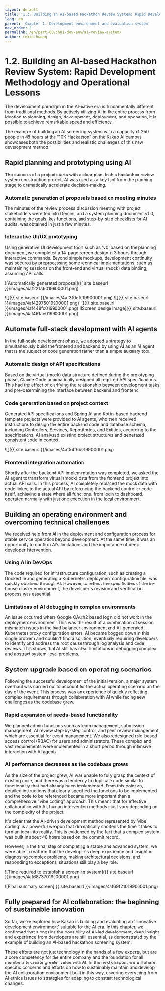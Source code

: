 ```yaml
---
layout: default
title: '1.2. Building an AI-based Hackathon Review System: Rapid Development Methodology and Operational Lessons'
lang: en
parent: 'Chapter 1. Development environment and evaluation system'
nav_order: 2
permalink: /en/part-03/ch01-dev-env/ai-review-system/
author: robin.hwang
---
```


# 1.2. Building an AI-based Hackathon Review System: Rapid Development Methodology and Operational Lessons

The development paradigm in the AI-native era is fundamentally different from traditional methods. By actively utilizing AI in the entire process from ideation to planning, design, development, deployment, and operation, it is possible to achieve remarkable speed and efficiency. 

The example of building an AI screening system with a capacity of 250 people in 48 hours at the “10K Hackathon” on the Kakao AI campus showcases both the possibilities and realistic challenges of this new development method.

## Rapid planning and prototyping using AI

The success of a project starts with a clear plan. In this hackathon review system construction project, AI was used as a key tool from the planning stage to dramatically accelerate decision-making.

### Automatic generation of proposals based on meeting minutes

The minutes of the review process discussion meeting with project stakeholders were fed into Gemini, and a system planning document v1.0, containing the goals, key functions, and step-by-step checklists for AI audits, was obtained in just a few minutes.

### Interactive UI/UX prototyping

Using generative UI development tools such as 'v0' based on the planning document, we completed a 14-page screen design in 3 hours through interactive commands. Beyond simple mockups, development continuity was secured by preprocessing some technical implementations, such as maintaining sessions on the front-end and virtual (mock) data binding, assuming API calls.

![Automatically generated proposal]({{ site.baseurl }}/images/4af221a6019900001.png)

![]({{ site.baseurl }}/images/4af3f0ef019900001.png)
![]({{ site.baseurl }}/images/4af42975019900001.png)
![]({{ site.baseurl }}/images/4af448fc019900001.png)
![Screen design image]({{ site.baseurl }}/images/4af461ae019900001.png)

## Automate full-stack development with AI agents

In the full-scale development phase, we adopted a strategy to simultaneously build the frontend and backend by using AI as an AI agent that is the subject of code generation rather than a simple auxiliary tool.

### Automatic design of API specifications

Based on the virtual (mock) data structure defined during the prototyping phase, Claude Code automatically designed all required API specifications. This had the effect of clarifying the relationship between development tasks and pre-determining the interface between backend and frontend.

### Code generation based on project context

Generated API specifications and Spring AI and Kotlin-based backend template projects were provided to AI agents, who then received instructions to design the entire backend code and database schema, including Controllers, Services, Repositories, and Entities, according to the specifications. AI analyzed existing project structures and generated consistent code in context.

![]({{ site.baseurl }}/images/4af54f6b019900001.png)

### Frontend integration automation

Shortly after the backend API implementation was completed, we asked the AI agent to transform virtual (mock) data from the frontend project into actual API calls. In this process, AI completely replaced the mock data with code linked to the actual API by referencing the backend controller code itself, achieving a state where all functions, from login to dashboard, operated normally with just one execution in the local environment.

## Building an operating environment and overcoming technical challenges

We received help from AI in the deployment and configuration process for stable service operation beyond development. At the same time, it was an opportunity to confirm AI's limitations and the importance of deep developer intervention.

### Using AI in DevOps

The code required for infrastructure configuration, such as creating a Dockerfile and generating a Kubernetes deployment configuration file, was quickly obtained through AI. However, to reflect the specificities of the in-house cluster environment, the developer's revision and verification process was essential.

### Limitations of AI debugging in complex environments

An issue occurred where Google OAuth2 based login did not work in the deployment environment. This was the result of a combination of session mismatch issues in the load balancer environment and AI-generated Kubernetes proxy configuration errors. AI became bogged down in this single problem and couldn't find a solution, eventually requiring developers to identify and address the root cause through log analysis and code reviews. This shows that AI still has clear limitations in debugging complex and abstract system-level problems.

## System upgrade based on operating scenarios

Following the successful development of the initial version, a major system overhaul was carried out to account for the actual operating scenario on the day of the event. This process was an experience of quickly reflecting complex requirements through collaboration with AI while facing new challenges as the codebase grew.

### Rapid expansion of needs-based functionality

We planned admin functions such as team management, submission management, AI review step-by-step control, and peer review management, which are essential for event management. We also redesigned role-based access control (RBAC) for users and administrators. These complex and vast requirements were implemented in a short period through intensive interaction with AI agents.

### AI performance decreases as the codebase grows

As the size of the project grew, AI was unable to fully grasp the context of existing code, and there was a tendency to duplicate code similar to functionality that had already been implemented. From this point on, detailed instructions that clearly specified the functions to be implemented and the code to be referenced became more important than a comprehensive "vibe coding" approach. This means that for effective collaboration with AI, human intervention methods must vary depending on the complexity of the project.

It's clear that the AI-driven development method represented by 'vibe coding' is a powerful weapon that dramatically shortens the time it takes to turn an idea into reality. This is evidenced by the fact that a complex system was built in about 48 hours based on the commit record. 

However, in the final step of completing a stable and advanced system, we were able to reaffirm that the developer's deep experience and insight in diagnosing complex problems, making architectural decisions, and responding to exceptional situations still play a key role.

![Time required to establish a screening system]({{ site.baseurl }}/images/4af68737019900001.png)

![Final summary screen]({{ site.baseurl }}/images/4af69f21019900001.png)

## Fully prepared for AI collaboration: the beginning of sustainable innovation

So far, we've explored how Kakao is building and evaluating an 'innovative development environment' suitable for the AI era. In this chapter, we confirmed that alongside the possibility of AI-led development, deep insight and experience from developers are still essential, as demonstrated by the example of building an AI-based hackathon screening system.

These efforts are not just technology in the hands of a few experts, but are a core competency for the entire company and the foundation for all members to create greater value with AI. In the next chapter, we will share specific concerns and efforts on how to sustainably maintain and develop the AI collaboration environment built in this way, covering everything from AI ethics issues to strategies for adapting to constant technological changes.

